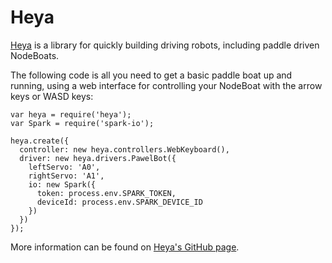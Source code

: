 # Heya

[Heya](https://github.com/bryan-m-hughes/heya) is a library for quickly building driving robots, including paddle driven NodeBoats. 

The following code is all you need to get a basic paddle boat up and running, using a web interface for controlling your NodeBoat with the arrow keys or WASD keys:

```
var heya = require('heya');
var Spark = require('spark-io');

heya.create({
  controller: new heya.controllers.WebKeyboard(),
  driver: new heya.drivers.PawelBot({
    leftServo: 'A0',
    rightServo: 'A1',
    io: new Spark({
      token: process.env.SPARK_TOKEN,
      deviceId: process.env.SPARK_DEVICE_ID
    })
  })
});

```

More information can be found on [Heya's GitHub page](https://github.com/bryan-m-hughes/heya).
